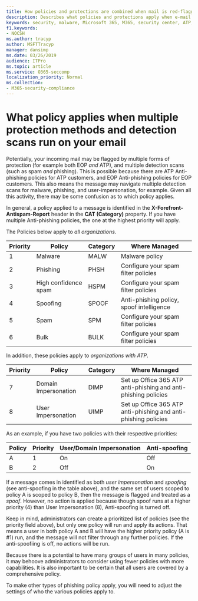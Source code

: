 ```yaml
---
title: How policies and protections are combined when mail is red-flagged
description: Describes what policies and protections apply when e-mail encounters multiple protections and is scanned by multiple forms of detection. What policies apply, and what actions to take, when email is marked malware, spam, high confidence spam, phishing, and bulk by EOP, and/or ATP.
keywords: security, malware, Microsoft 365, M365, security center, ATP, Microsoft Defender ATP, Office 365 ATP, Azure ATP
f1.keywords:
- NOCSH
ms.author: tracyp
author: MSFTTracyp
manager: dansimp
ms.date: 03/26/2019
audience: ITPro
ms.topic: article
ms.service: O365-seccomp
localization_priority: Normal
ms.collection:
- M365-security-compliance
---
```


# What policy applies when multiple protection methods and detection scans run on your email

Potentially, your incoming mail may be flagged by multiple forms of protection (for example both EOP *and* ATP), and multiple detection scans (such as spam *and* phishing). This is possible because there are ATP Anti-phishing policies for ATP customers, and EOP Anti-phishing policies for EOP customers. This also means the message may navigate multiple detection scans for malware, phishing, and user-impersonation, for example. Given all this activity, there may be some confusion as to which policy applies.

In general, a policy applied to a message is identified in the **X-Forefront-Antispam-Report** header in the **CAT (Category)** property. If you have multiple Anti-phishing policies, the one at the highest priority will apply.

The Policies below apply to _all organizations_.

|Priority |Policy  |Category  |Where Managed |
|---------|---------|---------|---------|
|1     | Malware      | MALW      | Malware policy   |
|2     | Phishing     | PHSH     | Configure your spam filter policies     |
|3     | High confidence spam      | HSPM        | Configure your spam filter policies        |
|4     | Spoofing        | SPOOF        | Anti-phishing policy, spoof intelligence        |
|5     | Spam         | SPM         | Configure your spam filter policies         |
|6     | Bulk         | BULK        | Configure your spam filter policies         |

In addition, these policies apply to _organizations with ATP_.

|Priority |Policy  |Category  |Where Managed |
|---------|---------|---------|---------|
|7     | Domain Impersonation         | DIMP         | Set up Office 365 ATP anti-phishing and anti-phishing policies        |
|8     | User Impersonation        | UIMP         | Set up Office 365 ATP anti-phishing and anti-phishing policies         |

As an example, if you have two policies with their respective priorities:

|Policy  |Priority  |User/Domain Impersonation  |Anti-spoofing  |
|---------|---------|---------|---------|
|A     | 1        | On        |Off         |
|B     | 2        | Off        | On        |

If a message comes in identified as both _user impersonation_ and _spoofing_ (see anti-spoofing in the table above), and the same set of users scoped to policy A is scoped to policy B, then the message is flagged and treated as a _spoof_. However, no action is applied because though spoof runs at a higher priority (4) than User Impersonation (8), Anti-spoofing is turned off.

Keep in mind, administrators can create a prioritized list of policies (see the priority field above), but only one policy will run and apply its actions. That means a user in both policy A and B will have the higher priority policy (A is #1) run, and the message will not filter through any further policies. If the anti-spoofiing is off, no actions will be run.

Because there is a potential to have many groups of users in many policies, it may behoove administrators to consider using fewer policies with more capabilities. It is also important to be certain that all users are covered by a comprehensive policy.

To make other types of phishing policy apply, you will need to adjust the settings of who the various policies apply to.



